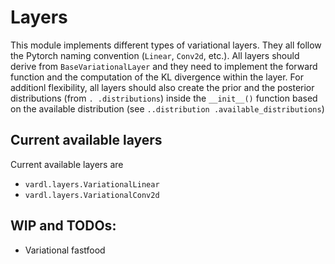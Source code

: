 # Layers

This module implements different types of variational layers. 
They all follow the Pytorch naming convention (`Linear`, `Conv2d`, etc.).
All layers should derive from `BaseVariationalLayer` and they need to implement the forward function and the 
computation of the KL divergence within the layer.
For additionl flexibility, all layers should also create the prior and the posterior distributions (from `.
.distributions`) inside the `__init__()` function based on the available distribution (see `..distribution
.available_distributions`)

## Current available layers
Current available layers are
- `vardl.layers.VariationalLinear`
- `vardl.layers.VariationalConv2d`

## WIP and TODOs:
- Variational fastfood